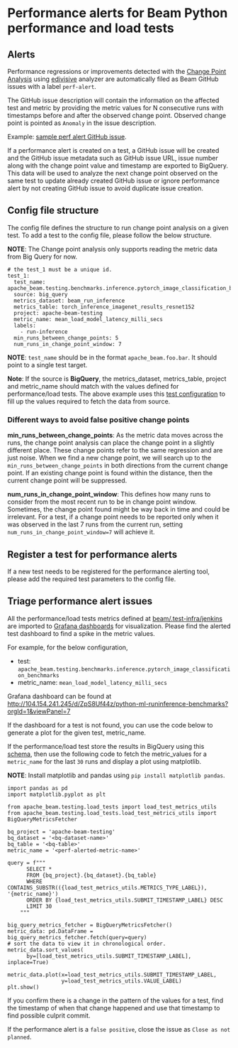 <!--
    Licensed to the Apache Software Foundation (ASF) under one
    or more contributor license agreements.  See the NOTICE file
    distributed with this work for additional information
    regarding copyright ownership.  The ASF licenses this file
    to you under the Apache License, Version 2.0 (the
    "License"); you may not use this file except in compliance
    with the License.  You may obtain a copy of the License at

      http://www.apache.org/licenses/LICENSE-2.0

    Unless required by applicable law or agreed to in writing,
    software distributed under the License is distributed on an
    "AS IS" BASIS, WITHOUT WARRANTIES OR CONDITIONS OF ANY
    KIND, either express or implied.  See the License for the
    specific language governing permissions and limitations
    under the License.
-->

# Performance alerts for Beam Python performance and load tests


##  Alerts 

Performance regressions or improvements detected with the [Change Point Analysis](https://en.wikipedia.org/wiki/Change_detection) using [edivisive](https://github.com/apache/beam/blob/0a91d139dea4276dc46176c4cdcdfce210fc50c4/.test-infra/jenkins/job_InferenceBenchmarkTests_Python.groovy#L30)
analyzer are automatically filed as Beam GitHub issues with a label `perf-alert`.

The GitHub issue description will contain the information on the affected test and metric by providing the metric values for N consecutive runs with timestamps
before and after the observed change point. Observed change point is pointed as `Anomaly` in the issue description.

Example: [sample perf alert GitHub issue](https://github.com/AnandInguva/beam/issues/83).

If a performance alert is created on a test, a GitHub issue will be created and the GitHub issue metadata such as GitHub issue
URL, issue number along with the change point value and timestamp are exported to BigQuery. This data will be used to analyze the next change point observed on the same test to
update already created GitHub issue or ignore performance alert by not creating GitHub issue to avoid duplicate issue creation.

##  Config file structure 
The config file defines the structure to run change point analysis on a given test. To add a test to the config file,
please follow the below structure.

**NOTE**: The Change point analysis only supports reading the metric data from Big Query for now.

```
# the test_1 must be a unique id.
test_1:
  test_name: apache_beam.testing.benchmarks.inference.pytorch_image_classification_benchmarks
  source: big_query
  metrics_dataset: beam_run_inference
  metrics_table: torch_inference_imagenet_results_resnet152
  project: apache-beam-testing
  metric_name: mean_load_model_latency_milli_secs
  labels:
    - run-inference
  min_runs_between_change_points: 5
  num_runs_in_change_point_window: 7
```

**NOTE**: `test_name` should be in the format `apache_beam.foo.bar`. It should point to a single test target. 

**Note**: If the source is **BigQuery**, the metrics_dataset, metrics_table, project and metric_name should match with the values defined for performance/load tests.
The above example uses this [test configuration](https://github.com/apache/beam/blob/0a91d139dea4276dc46176c4cdcdfce210fc50c4/.test-infra/jenkins/job_InferenceBenchmarkTests_Python.groovy#L30)
to fill up the values required to fetch the data from source.

### Different ways to avoid false positive change points

**min_runs_between_change_points**: As the metric data moves across the runs, the change point analysis can place the
change point in a slightly different place. These change points refer to the same regression and are just noise.
When we find a new change point, we will search up to the `min_runs_between_change_points` in both directions from the
current change point. If an existing change point is found within the distance, then the current change point will be
suppressed.

**num_runs_in_change_point_window**: This defines how many runs to consider from the most recent run to be in change point window.
Sometimes, the change point found might be way back in time and could be irrelevant. For a test, if a change point needs to be
reported only when it was observed in the last 7 runs from the current run,
setting `num_runs_in_change_point_window=7` will achieve it.

##  Register a test for performance alerts 

If a new test needs to be registered for the performance alerting tool, please add the required test parameters to the
config file.

## Triage performance alert issues

All the performance/load tests metrics defined at [beam/.test-infra/jenkins](https://github.com/apache/beam/tree/master/.test-infra/jenkins) are imported to [Grafana dashboards](http://104.154.241.245/d/1/getting-started?orgId=1) for visualization. Please 
find the alerted test dashboard to find a spike in the metric values.

For example, for the below configuration,
* test: `apache_beam.testing.benchmarks.inference.pytorch_image_classification_benchmarks`
* metric_name: `mean_load_model_latency_milli_secs`

Grafana dashboard can be found at http://104.154.241.245/d/ZpS8Uf44z/python-ml-runinference-benchmarks?orgId=1&viewPanel=7

If the dashboard for a test is not found, you can use the 
code below to generate a plot for the given test, metric_name. 

If the performance/load test store the results in BigQuery using this [schema](https://github.com/apache/beam/blob/83679216cce2d52dbeb7e837f06ca1d57b31d509/sdks/python/apache_beam/testing/load_tests/load_test_metrics_utils.py#L66),
then use the following code to fetch the metric_values for a `metric_name` for the last `30` runs and display a plot using matplotlib.

**NOTE**: Install matplotlib and pandas using `pip install matplotlib pandas`.
```
import pandas as pd
import matplotlib.pyplot as plt

from apache_beam.testing.load_tests import load_test_metrics_utils
from apache_beam.testing.load_tests.load_test_metrics_utils import BigQueryMetricsFetcher

bq_project = 'apache-beam-testing'
bq_dataset = '<bq-dataset-name>'
bq_table = '<bq-table>'
metric_name = '<perf-alerted-metric-name>'

query = f"""
      SELECT *
      FROM {bq_project}.{bq_dataset}.{bq_table}
      WHERE CONTAINS_SUBSTR(({load_test_metrics_utils.METRICS_TYPE_LABEL}), '{metric_name}')
      ORDER BY {load_test_metrics_utils.SUBMIT_TIMESTAMP_LABEL} DESC
      LIMIT 30
    """

big_query_metrics_fetcher = BigQueryMetricsFetcher()
metric_data: pd.DataFrame = big_query_metrics_fetcher.fetch(query=query)
# sort the data to view it in chronological order.
metric_data.sort_values(
      by=[load_test_metrics_utils.SUBMIT_TIMESTAMP_LABEL], inplace=True)

metric_data.plot(x=load_test_metrics_utils.SUBMIT_TIMESTAMP_LABEL,
                 y=load_test_metrics_utils.VALUE_LABEL)
plt.show()
```

If you confirm there is a change in the pattern of the values for a test, find the timestamp of when that change happened
and use that timestamp to find possible culprit commit. 

If the performance alert is a `false positive`, close the issue as `Close as not planned`.

